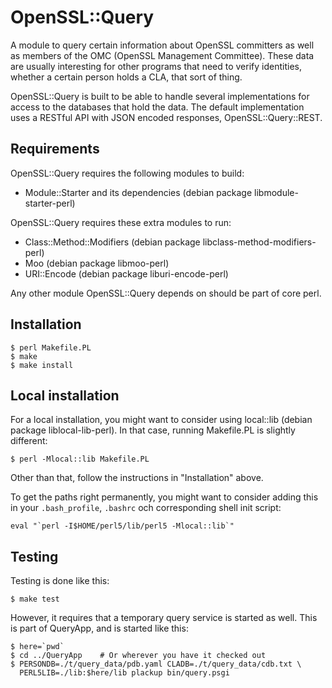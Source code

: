 OpenSSL::Query
==============

A module to query certain information about OpenSSL committers as well
as members of the OMC (OpenSSL Management Committee).  These data are
usually interesting for other programs that need to verify identities,
whether a certain person holds a CLA, that sort of thing.

OpenSSL::Query is built to be able to handle several implementations
for access to the databases that hold the data.  The default
implementation uses a RESTful API with JSON encoded responses,
OpenSSL::Query::REST.

Requirements
------------

OpenSSL::Query requires the following modules to build:

- Module::Starter and its dependencies (debian package libmodule-starter-perl)

OpenSSL::Query requires these extra modules to run:

- Class::Method::Modifiers	(debian package libclass-method-modifiers-perl)
- Moo				(debian package libmoo-perl)
- URI::Encode			(debian package liburi-encode-perl)

Any other module OpenSSL::Query depends on should be part of core
perl.

Installation
------------

    $ perl Makefile.PL
    $ make
    $ make install

Local installation
------------

For a local installation, you might want to consider using local::lib
(debian package liblocal-lib-perl).  In that case, running Makefile.PL
is slightly different:

    $ perl -Mlocal::lib Makefile.PL

Other than that, follow the instructions in "Installation" above.

To get the paths right permanently, you might want to consider adding
this in your `.bash_profile`, `.bashrc` och corresponding shell init
script:

    eval "`perl -I$HOME/perl5/lib/perl5 -Mlocal::lib`"

Testing
-------

Testing is done like this:

    $ make test

However, it requires that a temporary query service is started as
well.  This is part of QueryApp, and is started like this:

    $ here=`pwd`
    $ cd ../QueryApp	# Or wherever you have it checked out
    $ PERSONDB=./t/query_data/pdb.yaml CLADB=./t/query_data/cdb.txt \
      PERL5LIB=./lib:$here/lib plackup bin/query.psgi
